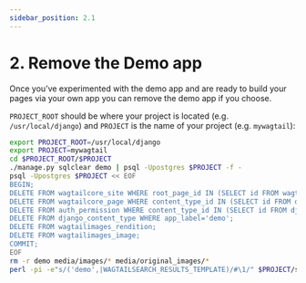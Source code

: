 ```yaml
---
sidebar_position: 2.1
---
```


# 2. Remove the Demo app

Once you’ve experimented with the demo app and are ready to build your pages via your own app you can remove the demo app if you choose.

`PROJECT_ROOT` should be where your project is located (e.g. `/usr/local/django`) and `PROJECT` is the name of your project (e.g. `mywagtail`):

```bash
export PROJECT_ROOT=/usr/local/django
export PROJECT=mywagtail
cd $PROJECT_ROOT/$PROJECT
./manage.py sqlclear demo | psql -Upostgres $PROJECT -f -
psql -Upostgres $PROJECT << EOF
BEGIN;
DELETE FROM wagtailcore_site WHERE root_page_id IN (SELECT id FROM wagtailcore_page WHERE content_type_id IN (SELECT id FROM django_content_type where app_label='demo'));
DELETE FROM wagtailcore_page WHERE content_type_id IN (SELECT id FROM django_content_type where app_label='demo');
DELETE FROM auth_permission WHERE content_type_id IN (SELECT id FROM django_content_type where app_label='demo');
DELETE FROM django_content_type WHERE app_label='demo';
DELETE FROM wagtailimages_rendition;
DELETE FROM wagtailimages_image;
COMMIT;
EOF
rm -r demo media/images/* media/original_images/*
perl -pi -e"s/('demo',|WAGTAILSEARCH_RESULTS_TEMPLATE)/#\1/" $PROJECT/settings/base.py
```

